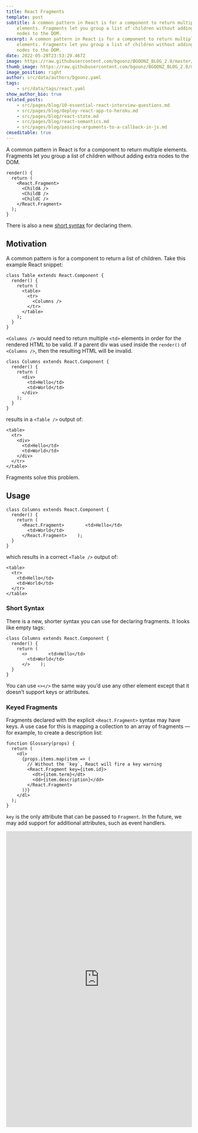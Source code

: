 ```yaml
---
title: React Fragments
template: post
subtitle: A common pattern in React is for a component to return multiple
    elements. Fragments let you group a list of children without adding extra
    nodes to the DOM.
excerpt: A common pattern in React is for a component to return multiple
    elements. Fragments let you group a list of children without adding extra
    nodes to the DOM.
date: 2022-05-28T23:53:29.467Z
image: https://raw.githubusercontent.com/bgoonz/BGOONZ_BLOG_2.0/master/static/images/react.jpg?raw=true
thumb_image: https://raw.githubusercontent.com/bgoonz/BGOONZ_BLOG_2.0/master/static/images/react.jpg?raw=true
image_position: right
author: src/data/authors/bgoonz.yaml
tags:
    - src/data/tags/react.yaml
show_author_bio: true
related_posts:
    - src/pages/blog/10-essential-react-interview-questions.md
    - src/pages/blog/deploy-react-app-to-heroku.md
    - src/pages/blog/react-state.md
    - src/pages/blog/react-semantics.md
    - src/pages/blog/passing-arguments-to-a-callback-in-js.md
cmseditable: true
---
```


A common pattern in React is for a component to return multiple elements. Fragments let you group a list of children without adding extra nodes to the DOM.

```
render() {
  return (
    <React.Fragment>
      <ChildA />
      <ChildB />
      <ChildC />
    </React.Fragment>
  );
}
```

There is also a new [short syntax](https://reactjs.org/docs/fragments.html#short-syntax) for declaring them.

## [](https://reactjs.org/docs/fragments.html#motivation)Motivation

A common pattern is for a component to return a list of children. Take this example React snippet:

```
class Table extends React.Component {
  render() {
    return (
      <table>
        <tr>
          <Columns />
        </tr>
      </table>
    );
  }
}
```

`<Columns />` would need to return multiple `<td>` elements in order for the rendered HTML to be valid. If a parent div was used inside the `render()` of `<Columns />`, then the resulting HTML will be invalid.

```
class Columns extends React.Component {
  render() {
    return (
      <div>
        <td>Hello</td>
        <td>World</td>
      </div>
    );
  }
}
```

results in a `<Table />` output of:

```
<table>
  <tr>
    <div>
      <td>Hello</td>
      <td>World</td>
    </div>
  </tr>
</table>
```

Fragments solve this problem.

## [](https://reactjs.org/docs/fragments.html#usage)Usage

```
class Columns extends React.Component {
  render() {
    return (
      <React.Fragment>        <td>Hello</td>
        <td>World</td>
      </React.Fragment>    );
  }
}
```

which results in a correct `<Table />` output of:

```
<table>
  <tr>
    <td>Hello</td>
    <td>World</td>
  </tr>
</table>
```

### [](https://reactjs.org/docs/fragments.html#short-syntax)Short Syntax

There is a new, shorter syntax you can use for declaring fragments. It looks like empty tags:

```
class Columns extends React.Component {
  render() {
    return (
      <>        <td>Hello</td>
        <td>World</td>
      </>    );
  }
}
```

You can use `<></>` the same way you’d use any other element except that it doesn’t support keys or attributes.

### [](https://reactjs.org/docs/fragments.html#keyed-fragments)Keyed Fragments

Fragments declared with the explicit `<React.Fragment>` syntax may have keys. A use case for this is mapping a collection to an array of fragments — for example, to create a description list:

```
function Glossary(props) {
  return (
    <dl>
      {props.items.map(item => (
        // Without the `key`, React will fire a key warning
        <React.Fragment key={item.id}>
          <dt>{item.term}</dt>
          <dd>{item.description}</dd>
        </React.Fragment>
      ))}
    </dl>
  );
}
```

`key` is the only attribute that can be passed to `Fragment`. In the future, we may add support for additional attributes, such as event handlers.

<iframe height="800" style="width: 100%;" scrolling="no" title="Example: Fragments" src="https://codepen.io/bgoonz/embed/VwQQWyV?default-tab=html%2Cresult" frameborder="no" loading="lazy" allowtransparency="true" allowfullscreen="true">
</iframe>
